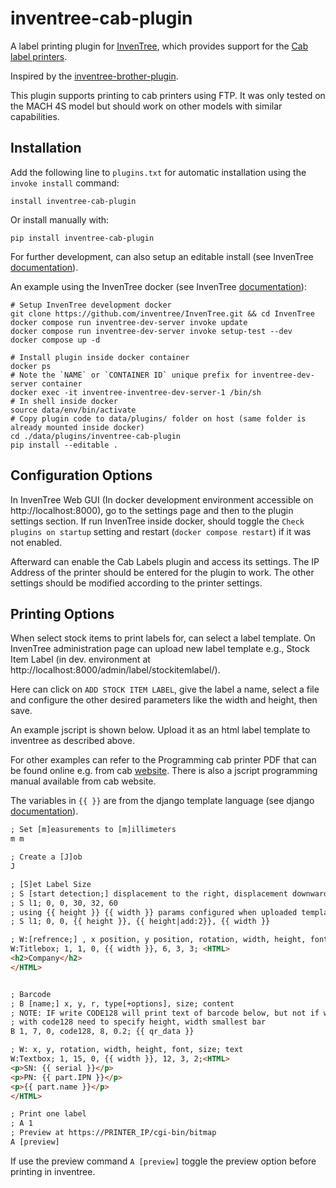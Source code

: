 # inventree-cab-plugin

A label printing plugin for [InvenTree](https://inventree.org/), which provides support for the [Cab label printers](https://www.cab.de/en/marking/label-printer/).

Inspired by the [inventree-brother-plugin](https://github.com/inventree/inventree-brother-plugin).

This plugin supports printing to cab printers using FTP. It was only tested on the MACH 4S model but should work on other models with similar capabilities.

## Installation

Add the following line to `plugins.txt` for automatic installation using the `invoke install` command:

```text
install inventree-cab-plugin
```

Or install manually with:

```shell
pip install inventree-cab-plugin
```

For further development, can also setup an editable install (see InvenTree [documentation](https://docs.inventree.org/en/latest/extend/how_to_plugin/#local-plugin-development)).

An example using the InvenTree docker (see InvenTree [documentation](https://docs.inventree.org/en/latest/start/docker_dev/#docker-development-server)):

```shell
# Setup InvenTree development docker
git clone https://github.com/inventree/InvenTree.git && cd InvenTree
docker compose run inventree-dev-server invoke update
docker compose run inventree-dev-server invoke setup-test --dev
docker compose up -d

# Install plugin inside docker container
docker ps 
# Note the `NAME` or `CONTAINER ID` unique prefix for inventree-dev-server container
docker exec -it inventree-inventree-dev-server-1 /bin/sh
# In shell inside docker
source data/env/bin/activate
# Copy plugin code to data/plugins/ folder on host (same folder is already mounted inside docker)
cd ./data/plugins/inventree-cab-plugin
pip install --editable .
```

## Configuration Options

In InvenTree Web GUI (In docker development environment accessible on http://localhost:8000), go to the settings page and then to the plugin settings section.
If run InvenTree inside docker, should toggle the `Check plugins on startup` setting and restart (`docker compose restart`) if it was not enabled.

Afterward can enable the Cab Labels plugin and access its settings.
The IP Address of the printer should be entered for the plugin to work. The other settings should be modified according to the printer settings.

## Printing Options

When select stock items to print labels for, can select a label template.
On InvenTree administration page can upload new label template e.g., Stock Item Label (in dev. environment at http://localhost:8000/admin/label/stockitemlabel/).

Here can click on `ADD STOCK ITEM LABEL`, give the label a name, select a file and configure the other desired parameters like the width and height, then save.

An example jscript is shown below. Upload it as an html label template to inventree as described above.

For other examples can refer to the Programming cab printer PDF that can be found online e.g. from cab [website](https://www.cab.de/media/pushfile.cfm?file=3963). There is also a jscript programming manual available from cab website.

The variables in `{{ }}` are from the django template language (see django [documentation](https://docs.djangoproject.com/en/5.0/topics/templates/)).

```html
; Set [m]easurements to [m]illimeters
m m

; Create a [J]ob
J

; [S]et Label Size
; S [start detection;] displacement to the right, displacement downwards, height, height + gap, width
; S l1; 0, 0, 30, 32, 60
; using {{ height }} {{ width }} params configured when uploaded template jscript
; S l1; 0, 0, {{ height }}, {{ height|add:2}}, {{ width }}

; W:[refrence;] , x position, y position, rotation, width, height, font, size; text
W:Titlebox; 1, 1, 0, {{ width }}, 6, 3, 3; <HTML>
<h2>Company</h2>
</HTML>


; Barcode
; B [name;] x, y, r, type[+options], size; content
; NOTE: IF write CODE128 will print text of barcode below, but not if write CODE128
; with code128 need to specify height, width smallest bar
B 1, 7, 0, code128, 8, 0.2; {{ qr_data }}

; W: x, y, rotation, width, height, font, size; text
W:Textbox; 1, 15, 0, {{ width }}, 12, 3, 2;<HTML>
<p>SN: {{ serial }}</p>
<p>PN: {{ part.IPN }}</p>
<p>{{ part.name }}</p>
</HTML>

; Print one label
; A 1
; Preview at https://PRINTER_IP/cgi-bin/bitmap
A [preview]
```

If use the preview command `A [preview]` toggle the preview option before printing in inventree.
